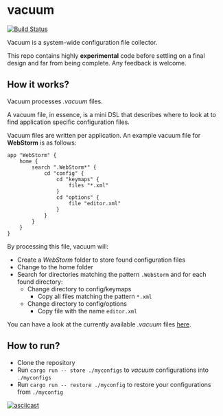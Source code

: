 # vacuum

[![Build Status](https://travis-ci.org/idursun/vacuum.svg?branch=master)](https://travis-ci.org/idursun/vacuum)

Vacuum is a system-wide configuration file collector.

This repo contains highly **experimental** code before settling on a final design and far from being complete. Any feedback is welcome.

## How it works?

Vacuum processes _.vacuum_ files.

A vacuum file, in essence, is a mini DSL that describes where to look at to find application specific configuration files.  

Vacuum files are written per application. An example vacuum file for **WebStorm** is as follows:

```
app "WebStorm" {
    home {
        search ".WebStorm*" {
            cd "config" {
                cd "keymaps" {
                    files "*.xml"
                }
                cd "options" {
                    file "editor.xml"
                }
            }
        }
    }
}
```

By processing this file, vacuum will:
- Create a _WebStorm_ folder to store found configuration files
- Change to the home folder
- Search for directories matching the pattern `.WebStorm` and for each found directory:
    - Change directory to config/keymaps
        - Copy all files matching the pattern `*.xml`
    - Change directory to config/options
        - Copy file with the name `editor.xml`

You can have a look at the currently available _.vacuum_ files [here](https://github.com/idursun/vacuum/tree/master/apps).

## How to run?

- Clone the repository
- Run `cargo run -- store ./myconfigs` to _vacuum_ configurations into `./myconfigs`
- Run `cargo run -- restore ./myconfig` to restore your configurations from `./myconfig`

[![asciicast](https://asciinema.org/a/263745.svg)](https://asciinema.org/a/263745)

